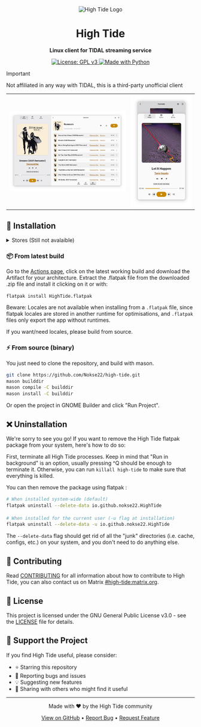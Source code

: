 <div align="center">
  <img height="128" src="data/icons/hicolor/scalable/apps/io.github.nokse22.HighTide.svg" alt="High Tide Logo"/>
  
  # High Tide
  
  <p align="center">
    <strong>Linux client for TIDAL streaming service</strong>
  </p>
  
  <p align="center">
    <a href="https://www.gnu.org/licenses/gpl-3.0">
      <img src="https://img.shields.io/badge/License-GPLv3-blue.svg" alt="License: GPL v3"/>
    </a>
    <a href="https://www.python.org/">
      <img src="https://img.shields.io/badge/Made%20with-Python-ff7b3f.svg" alt="Made with Python"/>
    </a>
  </p>
</div>

> [!IMPORTANT] 
> Not affiliated in any way with TIDAL, this is a third-party unofficial client

<table>
  <tr>
    <th><img src="data/resources/screenshot 1.png"/></th>
    <th><img src="data/resources/screenshot 2.png"/></th>
  </tr>
</table>

## 🚀 Installation
<details><summary>Stores (Still not avalaible)</summary>
### 🛒 High Tide is available on

<a href='https://flathub.org/apps/io.github.nokse22.high-tide'><img height='80' alt='Download on Flathub' src='https://dl.flathub.org/assets/badges/flathub-badge-en.png'/></a>
</details>

### 📦 From latest build

Go to the [Actions page](https://github.com/Nokse22/high-tide/actions), click on the latest working build and download the Artifact for your architecture.
Extract the .flatpak file from the downloaded .zip file and install it clicking on it or with:

`flatpak install HighTide.flatpak`

Beware: Locales are not available when installing from a `.flatpak` file, since flatpak locales are stored in another runtime for optimisations, and `.flatpak` files only export the app without runtimes.

If you want/need locales, please build from source.

### ⚡ From source (binary)

You just need to clone the repository, and build with mason.

```sh
git clone https://github.com/Nokse22/high-tide.git
mason builddir
mason compile -C builddir
mason install -C builddir
```

Or open the project in GNOME Builder and click "Run Project".

## ❌ Uninstallation
We're sorry to see you go! If you want to remove the High Tide flatpak package from your system, here's how to do so:

First, terminate all High Tide processes. Keep in mind that "Run in background" is an option, usually pressing ^Q should be enough to terminate it. Otherwise, you can run `killall high-tide` to make sure that everything is killed.

You can then remove the package using flatpak :
```sh
# When installed system-wide (default)
flatpak uninstall --delete-data io.github.nokse22.HighTide

# When installed for the current user (-u flag at installation)
flatpak uninstall --delete-data -u io.github.nokse22.HighTide
```

The `--delete-data` flag should get rid of all the "junk" directories (i.e. cache, configs, etc.) on your system, and you don't need to do anything else.

## 🤝 Contributing

Read [CONTRIBUTING](CONTRIBUTING.md) for all information about how to contribute to High Tide, you can also contact us on Matrix [#high-tide:matrix.org](https://matrix.to/#/%23high-tide:matrix.org).

## 📄 License

This project is licensed under the GNU General Public License v3.0 - see the [LICENSE](LICENSE) file for details.

## 🌟 Support the Project

If you find High Tide useful, please consider:

- ⭐ Starring this repository
- 🐛 Reporting bugs and issues
- 💡 Suggesting new features
- 🔄 Sharing with others who might find it useful

---

<div align="center">
  <p>Made with ❤️ by the High Tide community</p>
  <p>
    <a href="https://github.com/Nokse22/high-tide">View on GitHub</a> • 
    <a href="https://github.com/Nokse22/high-tide/issues">Report Bug</a> • 
    <a href="https://github.com/Nokse22/high-tide/issues">Request Feature</a>
  </p>
</div>
